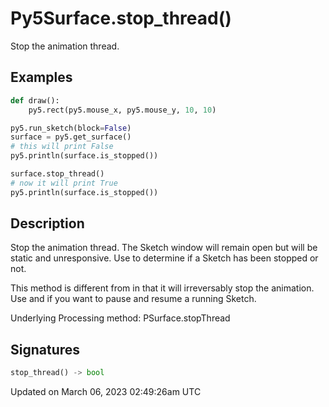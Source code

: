 # Py5Surface.stop_thread()

Stop the animation thread.

## Examples

<div class="example-table">

<div class="example-row"><div class="example-cell-image">

</div><div class="example-cell-code">

```python
def draw():
    py5.rect(py5.mouse_x, py5.mouse_y, 10, 10)

py5.run_sketch(block=False)
surface = py5.get_surface()
# this will print False
py5.println(surface.is_stopped())

surface.stop_thread()
# now it will print True
py5.println(surface.is_stopped())
```

</div></div>

</div>

## Description

Stop the animation thread. The Sketch window will remain open but will be static and unresponsive. Use [](py5surface_is_stopped) to determine if a Sketch has been stopped or not.

This method is different from [](py5surface_pause_thread) in that it will irreversably stop the animation. Use [](py5surface_pause_thread) and [](py5surface_resume_thread) if you want to pause and resume a running Sketch.

Underlying Processing method: PSurface.stopThread

## Signatures

```python
stop_thread() -> bool
```

Updated on March 06, 2023 02:49:26am UTC
